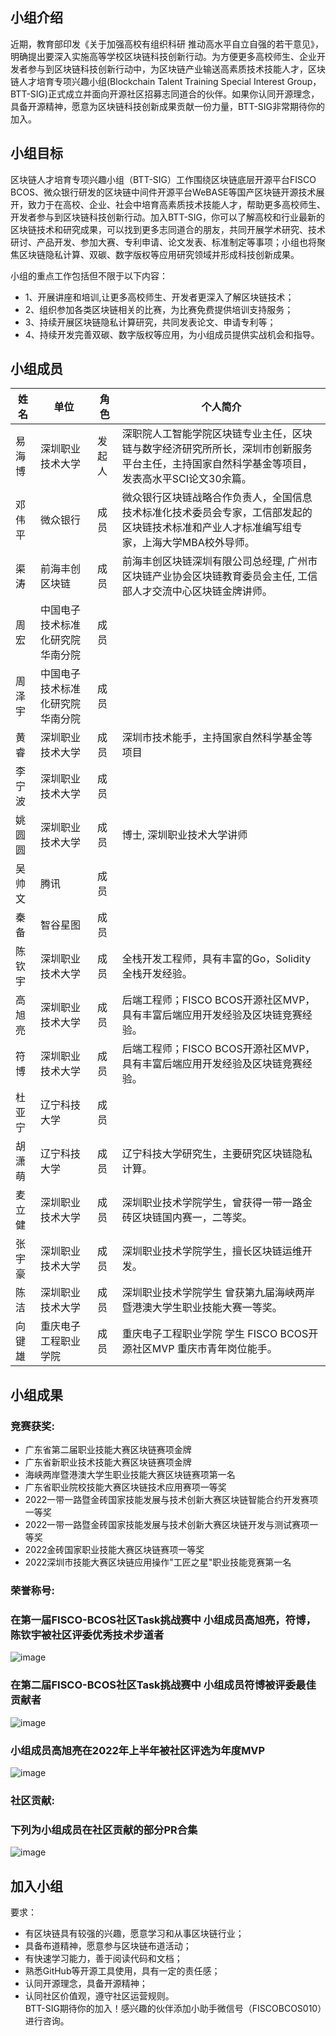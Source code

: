 ## 小组介绍
近期，教育部印发《关于加强高校有组织科研 推动高水平自立自强的若干意见》，明确提出要深入实施高等学校区块链科技创新行动。为方便更多高校师生、企业开发者参与到区块链科技创新行动中，为区块链产业输送高素质技术技能人才，区块链人才培育专项兴趣小组(Blockchain Talent Training Special Interest Group，BTT-SIG)正式成立并面向开源社区招募志同道合的伙伴。如果你认同开源理念，具备开源精神，愿意为区块链科技创新成果贡献一份力量，BTT-SIG非常期待你的加入。


## 小组目标
区块链人才培育专项兴趣小组（BTT-SIG）工作围绕区块链底层开源平台FISCO BCOS、微众银行研发的区块链中间件开源平台WeBASE等国产区块链开源技术展开，致力于在高校、企业、社会中培育高素质技术技能人才，帮助更多高校师生、开发者参与到区块链科技创新行动。加入BTT-SIG，你可以了解高校和行业最新的区块链技术和研究成果，可以找到更多志同道合的朋友，共同开展学术研究、技术研讨、产品开发、参加大赛、专利申请、论文发表、标准制定等事项；小组也将聚焦区块链隐私计算、双碳、数字版权等应用研究领域并形成科技创新成果。

小组的重点工作包括但不限于以下内容：
- 1、开展讲座和培训,让更多高校师生、开发者更深入了解区块链技术；
- 2、组织参加各类区块链相关的比赛，为比赛免费提供培训支持服务；
- 3、持续开展区块链隐私计算研究，共同发表论文、申请专利等；
- 4、持续开发完善双碳、数字版权等应用，为小组成员提供实战机会和指导。


## 小组成员
| **姓名** | **单位**  | **角色**   | **个人简介** |
| ------------ | -------- | --------- | --------------- |
| 易海博   |  深圳职业技术大学  | 发起人 | 深职院人工智能学院区块链专业主任，区块链与数字经济研究所所长，深圳市创新服务平台主任，主持国家自然科学基金等项目，发表高水平SCI论文30余篇。|
| 邓伟平   |  微众银行   | 成员 |微众银行区块链战略合作负责人，全国信息技术标准化技术委员会专家，工信部发起的区块链技术标准和产业人才标准编写组专家，上海大学MBA校外导师。|
| 渠涛   |  前海丰创区块链  |成员 |前海丰创区块链深圳有限公司总经理, 广州市区块链产业协会区块链教育委员会主任, 工信部人才交流中心区块链金牌讲师。 |
| 周宏 | 中国电子技术标准化研究院华南分院 | 成员 | |
| 周泽宇 | 中国电子技术标准化研究院华南分院 | 成员 |  |
| 黄睿 | 深圳职业技术大学 | 成员 |深圳市技术能手，主持国家自然科学基金等项目 |
| 李宁波 | 深圳职业技术大学 | 成员 | |
| 姚圆圆 | 深圳职业技术大学 | 成员 |博士, 深圳职业技术大学讲师 |
|吴帅文|腾讯 |成员| |
|秦备|智谷星图 |成员| |
|陈钦宇|深圳职业技术大学 |成员|全栈开发工程师，具有丰富的Go，Solidity全栈开发经验。 |
| 高旭亮 | 深圳职业技术大学 | 成员 | 后端工程师；FISCO BCOS开源社区MVP，具有丰富后端应用开发经验及区块链竞赛经验。 |
| 符博 | 深圳职业技术大学 | 成员  | 后端工程师；FISCO BCOS开源社区MVP，具有丰富后端应用开发经验及区块链竞赛经验。 |
| 杜亚宁 | 辽宁科技大学 | 成员 |  |
| 胡潇萌 | 辽宁科技大学 | 成员 | 辽宁科技大学研究生，主要研究区块链隐私计算。 |
| 麦立健 | 深圳职业技术大学 | 成员 | 深圳职业技术学院学生，曾获得一带一路金砖区块链国内赛一，二等奖。 |
| 张宇豪 | 深圳职业技术大学 | 成员 | 深圳职业技术学院学生，擅长区块链运维开发。 |
| 陈洁 | 深圳职业技术大学 | 成员 | 深圳职业技术学院学生 曾获第九届海峡两岸暨港澳大学生职业技能大赛一等奖。 |
| 向键雄 | 重庆电子工程职业学院 | 成员 | 重庆电子工程职业学院 学生 FISCO BCOS开源社区MVP 重庆市青年岗位能手。 |



## 小组成果
### 竞赛获奖:
- 广东省第二届职业技能大赛区块链赛项金牌
- 广东省新职业技术技能大赛区块链赛项金牌
- 海峡两岸暨港澳大学生职业技能大赛区块链赛项第一名
- 广东省职业院校技能大赛区块链技术应用赛项一等奖
- 2022一带一路暨金砖国家技能发展与技术创新大赛区块链智能合约开发赛项一等奖
- 2022一带一路暨金砖国家技能发展与技术创新大赛区块链开发与测试赛项一等奖
- 2022金砖国家职业技能大赛区块链赛项一等奖
- 2022深圳市技能大赛区块链应用操作"工匠之星"职业技能竞赛第一名

### 荣誉称号:
### 在第一届FISCO-BCOS社区Task挑战赛中 小组成员高旭亮，符博，陈钦宇被社区评委优秀技术步道者
![image](https://user-images.githubusercontent.com/103564714/204532555-192b5542-51ad-42fb-9474-8b6f1cccab6c.png)

### 在第二届FISCO-BCOS社区Task挑战赛中 小组成员符博被评委最佳贡献者
![image](https://user-images.githubusercontent.com/103564714/204532528-9008ac96-fdc3-4d81-a3f9-d309d520da39.png)

### 小组成员高旭亮在2022年上半年被社区评选为年度MVP
![image](https://user-images.githubusercontent.com/103564714/204532910-a4f940c4-2699-4847-8450-95efc2183d2e.png)

### 社区贡献:
### 下列为小组成员在社区贡献的部分PR合集
![image](https://user-images.githubusercontent.com/103564714/204477469-01d87fac-374c-47b6-bef9-7163cb89a15b.png)





## 加入小组

要求：
- 有区块链具有较强的兴趣，愿意学习和从事区块链行业；
- 具备布道精神，愿意参与区块链布道活动； 
- 有快速学习能力，善于阅读代码和文档；
- 熟悉GitHub等开源工具使用，具有一定的责任感；
- 认同开源理念，具备开源精神；
- 认同社区价值观，遵守社区运营规则。<br>
BTT-SIG期待你的加入！感兴趣的伙伴添加小助手微信号（FISCOBCOS010）进行咨询。

